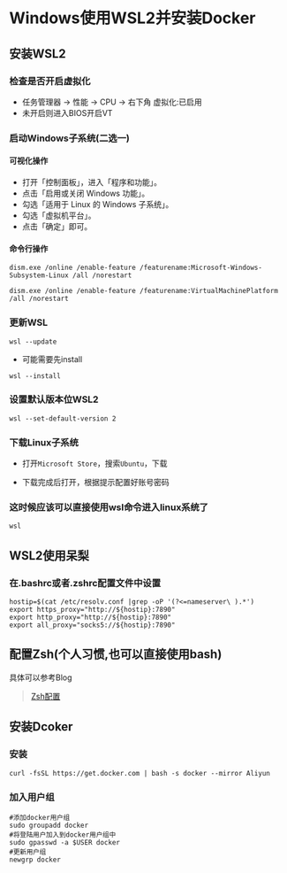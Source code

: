 # Windows使用WSL2并安装Docker

## 安装WSL2

### 检查是否开启虚拟化

- 任务管理器 -> 性能 -> CPU -> 右下角 虚拟化:已启用
- 未开启则进入BIOS开启VT

### 启动Windows子系统(二选一)

#### 可视化操作

- 打开「控制面板」，进入「程序和功能」。
- 点击「启用或关闭 Windows 功能」。
- 勾选「适用于 Linux 的 Windows 子系统」。
- 勾选「虚拟机平台」。
- 点击「确定」即可。

#### 命令行操作

```shell
dism.exe /online /enable-feature /featurename:Microsoft-Windows-Subsystem-Linux /all /norestart

dism.exe /online /enable-feature /featurename:VirtualMachinePlatform /all /norestart
```

### 更新WSL

```shell
wsl --update
```

- 可能需要先install

```shell
wsl --install
```

### 设置默认版本位WSL2

```shell
wsl --set-default-version 2
```

### 下载Linux子系统

- 打开`Microsoft Store`，搜索`Ubuntu`，下载

- 下载完成后打开，根据提示配置好账号密码

### 这时候应该可以直接使用wsl命令进入linux系统了

```shell
wsl
```

## WSL2使用呆梨

### 在.bashrc或者.zshrc配置文件中设置

```
hostip=$(cat /etc/resolv.conf |grep -oP '(?<=nameserver\ ).*')
export https_proxy="http://${hostip}:7890"
export http_proxy="http://${hostip}:7890"
export all_proxy="socks5://${hostip}:7890"
```

## 配置Zsh(个人习惯,也可以直接使用bash)

具体可以参考Blog

> [Zsh配置](./Zsh配置)

## 安装Dcoker

### 安装

```shell
curl -fsSL https://get.docker.com | bash -s docker --mirror Aliyun
```

### 加入用户组

```shell
#添加docker用户组
sudo groupadd docker
#将登陆用户加入到docker用户组中
sudo gpasswd -a $USER docker
#更新用户组
newgrp docker
```



<gitalk/>
